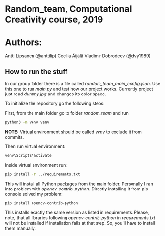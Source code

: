 # Random_team, Computational Creativity course, 2019

# Authors:

Antti Lipsanen (@anttilip)
Cecilia Äijälä
Vladimir Dobrodeev (@dvy1989)

## How to run the stuff

In our group folder there is a file called *random_team_main_config.json*. 
Use this one to run *main.py* and test how our project works. Currently project
just read *dummy.jpg* and changes its color space.

To initialize the repository go the following steps:

First, from the main folder go to folder *random_team* and run

```bash
python3 -m venv venv
```

**NOTE:** Virtual environment should be called *venv* to exclude it from commits.

Then run virtual environment:

```bash
venv\Scripts\activate
```

Inside virtual environment run:

```bash
pip install -r ../requirements.txt
```

This will install all Python packages from the main folder. Personally I ran into
problem with *opencv-contrib-python*. Directly installing it 
from pip console solved my problem:

```bash
pip install opencv-contrib-python
```

This installs exactly the same version as listed in requirements. Please, note, that all libraries
following *opencv-contrib-python* in *requirements.txt* will not be installed
if installation fails at that step. So, you'll have to install them manually.
